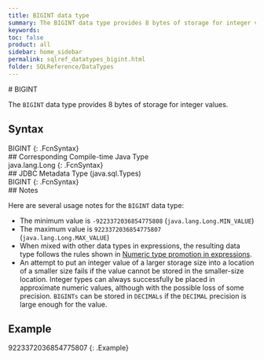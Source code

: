 ```yaml
---
title: BIGINT data type
summary: The BIGINT data type provides 8 bytes of storage for integer values.
keywords:
toc: false
product: all
sidebar: home_sidebar
permalink: sqlref_datatypes_bigint.html
folder: SQLReference/DataTypes
---
```

<section>
<div class="TopicContent" data-swiftype-index="true" markdown="1">
# BIGINT

The `BIGINT` data type provides 8 bytes of storage for integer values.

## Syntax

<div class="fcnWrapperWide" markdown="1">
    BIGINT
{: .FcnSyntax}

</div>
## Corresponding Compile-time Java Type

<div class="fcnWrapperWide" markdown="1">
    java.lang.Long
{: .FcnSyntax}

</div>
## JDBC Metadata Type (java.sql.Types)

<div class="fcnWrapperWide" markdown="1">
    BIGINT
{: .FcnSyntax}

</div>
## Notes

Here are several usage notes for the `BIGINT` data type:

* The minimum value is `-9223372036854775808`
  (`java.lang.Long.MIN_VALUE`)
* The maximum value is `9223372036854775807 `
  (`java.lang.Long.MAX_VALUE`)
* When mixed with other data types in expressions, the resulting data
  type follows the rules shown in [Numeric type promotion in
  expressions](sqlref_datatypes_numerictypes.html#NumericTypePromotion).
* An attempt to put an integer value of a larger storage size into a
  location of a smaller size fails if the value cannot be stored in the
  smaller-size location. Integer types can always successfully be placed
  in approximate numeric values, although with the possible loss of some
  precision. `BIGINTs` can be stored in `DECIMALs` if the `DECIMAL`
  precision is large enough for the value.

## Example

<div class="preWrapper" markdown="1">
    9223372036854775807
{: .Example}

</div>
</div>
</section>

